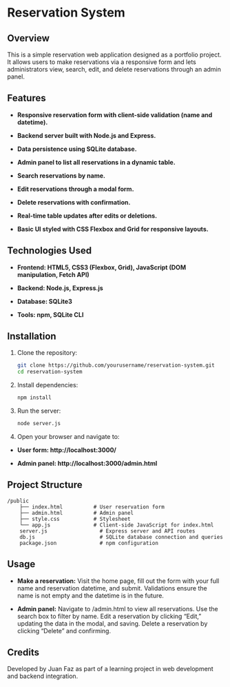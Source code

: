 # Reservation System

## Overview
This is a simple reservation web application designed as a portfolio project. It allows users to make reservations via a responsive form and lets administrators view, search, edit, and delete reservations through an admin panel.

## Features
- **Responsive reservation form with client-side validation (name and datetime).**

- **Backend server built with Node.js and Express.**

- **Data persistence using SQLite database.**

- **Admin panel to list all reservations in a dynamic table.**

- **Search reservations by name.**

- **Edit reservations through a modal form.**

- **Delete reservations with confirmation.**

- **Real-time table updates after edits or deletions.**

- **Basic UI styled with CSS Flexbox and Grid for responsive layouts.**

## Technologies Used
- **Frontend: HTML5, CSS3 (Flexbox, Grid), JavaScript (DOM manipulation, Fetch API)**

- **Backend: Node.js, Express.js**

- **Database: SQLite3**

- **Tools: npm, SQLite CLI**

## Installation

1. Clone the repository:
    ```bash
    git clone https://github.com/yourusername/reservation-system.git
    cd reservation-system
    ```
2. Install dependencies:
    ```bash
    npm install
    ```
3. Run the server:
    ```bash
    node server.js
    ```
4. Open your browser and navigate to:
- **User form: http://localhost:3000/**

- **Admin panel: http://localhost:3000/admin.html**

## Project Structure
    /public
        ├── index.html          # User reservation form
        ├── admin.html          # Admin panel
        ├── style.css           # Stylesheet
        └── app.js              # Client-side JavaScript for index.html
        server.js                 # Express server and API routes
        db.js                     # SQLite database connection and queries
        package.json              # npm configuration

## Usage
- **Make a reservation:**
Visit the home page, fill out the form with your full name and reservation datetime, and submit. Validations ensure the name is not empty and the datetime is in the future.

- **Admin panel:**
Navigate to /admin.html to view all reservations. Use the search box to filter by name. Edit a reservation by clicking “Edit,” updating the data in the modal, and saving. Delete a reservation by clicking “Delete” and confirming.

## Credits
Developed by Juan Faz as part of a learning project in web development and backend integration.
